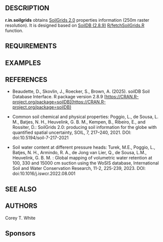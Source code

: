 ## DESCRIPTION

**r.in.soilgrids** obtains [SoilGrids 2.0](https://soilgrids.org/) properties
information (250m raster resolution). It is designed based on
[SoilDB (2.8.9)](https://ncss-tech.github.io/soilDB/index.html)
[R/fetchSoilGrids.R](https://github.com/ncss-tech/soilDB/blob/master/R/fetchSoilGrids.R)
function.

## REQUIREMENTS

## EXAMPLES

## REFERENCES

- Beaudette, D., Skovlin, J., Roecker, S., Brown, A. (2025). soilDB
Soil Database Interface. R package version 2.8.9
[https://CRAN.R-project.org/package=soilDB](https://CRAN.R-project.org/package=soilDB)

- Common soil chemical and physical properties: Poggio, L., de Sousa, L. M.,
Batjes, N. H., Heuvelink, G. B. M., Kempen, B., Ribeiro, E., and Rossiter, D.:
SoilGrids 2.0: producing soil information for the globe with quantified spatial
uncertainty, SOIL, 7, 217–240, 2021. DOI: doi:10.5194/soil-7-217-2021

- Soil water content at different pressure heads: Turek, M.E., Poggio, L.,
Batjes, N. H., Armindo, R. A., de Jong van Lier, Q., de Sousa, L.M., Heuvelink,
G. B. M. : Global mapping of volumetric water retention at 100, 330 and 15000
cm suction using the WoSIS database,
International Soil and Water Conservation
Research, 11-2, 225-239, 2023. DOI: doi:10.1016/j.iswcr.2022.08.001

## SEE ALSO

## AUTHORS

Corey T. White

## Sponsors
